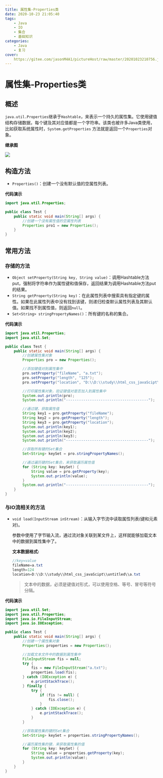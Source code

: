 ```yaml
---
title: 属性集-Properties类
date: 2020-10-23 21:05:40
tags:
	- Java
	- IO
	- 集合
	- 基础知识
categories:
	- Java
	- 复习
cover:
	https://gitee.com/jasonM4A1/pictureHost/raw/master/20201023210756.jpg
---
```


# 属性集-Properties类

## 概述

`java.util.Properties`继承于`Hashtable`，来表示一个持久的属性集。它使用键值结构存储数据，每个键及其对应值都是一个字符串。该类也被许多Java类使用，比如获取系统属性时，`System.getProperties` 方法就是返回一个`Properties`对象。

**继承图**

![](https://gitee.com/jasonM4A1/pictureHost/raw/master/20201023211136.png)

## 构造方法

+ `Properties()`：创建一个没有默认值的空属性列表。

**代码演示**

~~~java
import java.util.Properties;

public class Test {
    public static void main(String[] args) {
        //创建一个没有属性值的空属性列表
        Properties pro1 = new Properties();
    }
}
~~~

## 常用方法

### 存储的方法

+ `Object setProperty(String key, String value)`：调用Hashtable方法put，强制将字符串作为属性键和值保存，返回结果为调用Hashtable方法put的结果。
+ `String getProperty(String key)`：在此属性列表中搜索具有指定键的属性。如果在此属性列表中没有找到该键，则递归检查默认属性列表及其默认值。如果找不到属性值，则返回`null`。
+ `Set<String> stringPropertyNames()`：所有键的名称的集合。

**代码演示**

~~~java
import java.util.Properties;
import java.util.Set;

public class Test {
    public static void main(String[] args) {
        //创建属性集对象
        Properties pro = new Properties();

        //添加键值对到属性集中
        pro.setProperty("fileName", "a.txt");
        pro.setProperty("length", "125");
        pro.setProperty("location", "D:\\D:\\study\\html_css_javaScipt\\untitled\\a.txt");

        //打印属性集对象，验证键值对是否加入到属性集中
        System.out.println(pro);
        System.out.println("--------------------------------------");

        //通过键，获取属性值
        String key1 = pro.getProperty("fileName");
        String key2 = pro.getProperty("length");
        String key3 = pro.getProperty("location");
        System.out.println(key1);
        System.out.println(key2);
        System.out.println(key3);
        System.out.println("--------------------------------------");

        //获取所有键的Set集合
        Set<String> keySet = pro.stringPropertyNames();

        //通过遍历键的Set集合，来获取遍历属性值
        for (String key: keySet) {
            String value = pro.getProperty(key);
            System.out.println(value);
        }
        System.out.println("--------------------------------------");
    }
}
~~~

### 与IO流相关的方法

+ `void load(InputStream inStream)`：从输入字节流中读取属性列表(键和元素对)。

  参数中使用了字节输入流，通过流对象关联到某文件上，这样就能够加载文本中的数据到属性集中了。

  **文本数据格式:**

  ~~~java
  //key=value
  fileName=a.txt
  length=124
  location=D:\\D:\\study\\html_css_javaScipt\\untitled\\a.txt
  ~~~

  > 文本中的数据，必须是键值对形式，可以使用空格、等号、冒号等符号分隔。

**代码演示**

~~~java
import java.util.Set;
import java.util.Properties;
import java.io.FileInputStream;
import java.io.IOException;

public class Test {
    public static void main(String[] args) {
        //创建一个属性集对象
        Properties properties = new Properties();

        //加载文本文件中的数据到属性集中
        FileInputStream fis = null;
        try {
            fis = new FileInputStream("a.txt");
            properties.load(fis);
        } catch (IOException e) {
            e.printStackTrace();
        } finally {
            try {
                if (fis != null) {
                    fis.close();
                }
            } catch (IOException e) {
                e.printStackTrace();
            }
        }

        //获取属性集的键的Set集合
        Set<String> keySet = properties.stringPropertyNames();

        //遍历属性集的键，来获取属性集的值
        for (String key: keySet) {
            String value = properties.getProperty(key);
            System.out.println(value);
        }
    }
}
~~~



